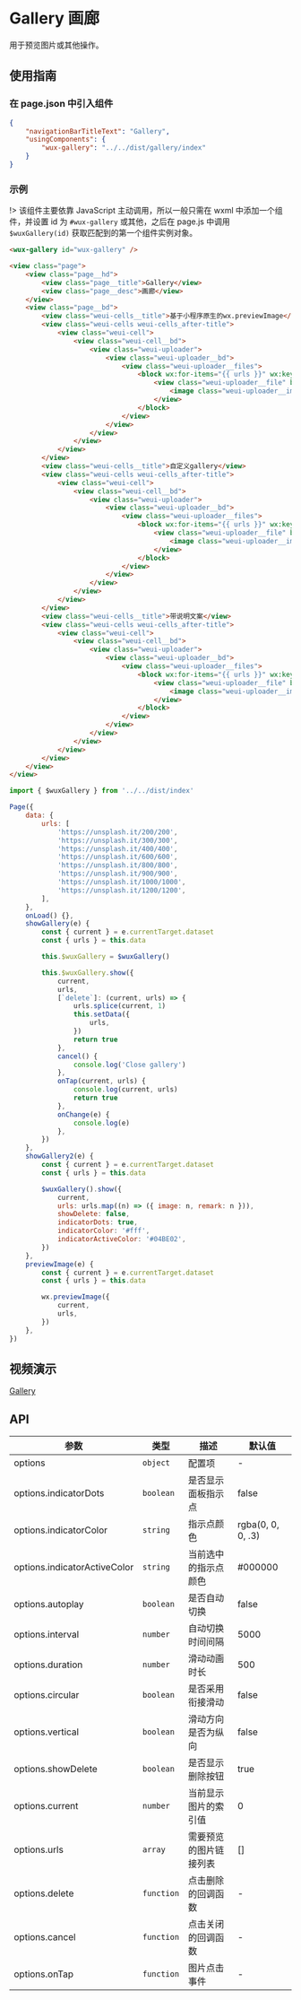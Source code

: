 # Gallery 画廊

用于预览图片或其他操作。

## 使用指南

### 在 page.json 中引入组件

```json
{
    "navigationBarTitleText": "Gallery",
    "usingComponents": {
        "wux-gallery": "../../dist/gallery/index"
    }
}
```

### 示例

!> 该组件主要依靠 JavaScript 主动调用，所以一般只需在 wxml 中添加一个组件，并设置 id 为 `#wux-gallery` 或其他，之后在 page.js 中调用 `$wuxGallery(id)` 获取匹配到的第一个组件实例对象。

```html
<wux-gallery id="wux-gallery" />

<view class="page">
    <view class="page__hd">
        <view class="page__title">Gallery</view>
        <view class="page__desc">画廊</view>
    </view>
    <view class="page__bd">
        <view class="weui-cells__title">基于小程序原生的wx.previewImage</view>
        <view class="weui-cells weui-cells_after-title">
            <view class="weui-cell">
                <view class="weui-cell__bd">
                    <view class="weui-uploader">
                        <view class="weui-uploader__bd">
                            <view class="weui-uploader__files">
                                <block wx:for-items="{{ urls }}" wx:key="{{ index }}">
                                    <view class="weui-uploader__file" bindtap="previewImage" data-current="{{ item }}">
                                        <image class="weui-uploader__img" src="{{ item }}" />
                                    </view>
                                </block>
                            </view>
                        </view>
                    </view>
                </view>
            </view>
        </view>
        <view class="weui-cells__title">自定义gallery</view>
        <view class="weui-cells weui-cells_after-title">
            <view class="weui-cell">
                <view class="weui-cell__bd">
                    <view class="weui-uploader">
                        <view class="weui-uploader__bd">
                            <view class="weui-uploader__files">
                                <block wx:for-items="{{ urls }}" wx:key="{{ index }}">
                                    <view class="weui-uploader__file" bindtap="showGallery" data-current="{{ index }}">
                                        <image class="weui-uploader__img" src="{{ item }}" />
                                    </view>
                                </block>
                            </view>
                        </view>
                    </view>
                </view>
            </view>
        </view>
        <view class="weui-cells__title">带说明文案</view>
        <view class="weui-cells weui-cells_after-title">
            <view class="weui-cell">
                <view class="weui-cell__bd">
                    <view class="weui-uploader">
                        <view class="weui-uploader__bd">
                            <view class="weui-uploader__files">
                                <block wx:for-items="{{ urls }}" wx:key="{{ index }}">
                                    <view class="weui-uploader__file" bindtap="showGallery2" data-current="{{ index }}">
                                        <image class="weui-uploader__img" src="{{ item }}" />
                                    </view>
                                </block>
                            </view>
                        </view>
                    </view>
                </view>
            </view>
        </view>
    </view>
</view>
```

```js
import { $wuxGallery } from '../../dist/index'

Page({
    data: {
        urls: [
            'https://unsplash.it/200/200',
            'https://unsplash.it/300/300',
            'https://unsplash.it/400/400',
            'https://unsplash.it/600/600',
            'https://unsplash.it/800/800',
            'https://unsplash.it/900/900',
            'https://unsplash.it/1000/1000',
            'https://unsplash.it/1200/1200',
        ],
    },
    onLoad() {},
    showGallery(e) {
        const { current } = e.currentTarget.dataset
        const { urls } = this.data

        this.$wuxGallery = $wuxGallery()

        this.$wuxGallery.show({
            current,
            urls,
            [`delete`]: (current, urls) => {
                urls.splice(current, 1)
                this.setData({
                    urls,
                })
                return true
            },
            cancel() {
                console.log('Close gallery')
            },
            onTap(current, urls) {
                console.log(current, urls)
                return true
            },
            onChange(e) {
                console.log(e)
            },
        })
    },
    showGallery2(e) {
        const { current } = e.currentTarget.dataset
        const { urls } = this.data

        $wuxGallery().show({
            current,
            urls: urls.map((n) => ({ image: n, remark: n })),
            showDelete: false,
            indicatorDots: true,
            indicatorColor: '#fff',
            indicatorActiveColor: '#04BE02',
        })
    },
    previewImage(e) {
        const { current } = e.currentTarget.dataset
        const { urls } = this.data

        wx.previewImage({
            current,
            urls,
        })
    },
})
```

## 视频演示

[Gallery](./_media/gallery.mp4 ':include :type=iframe width=375px height=667px')

## API

| 参数 | 类型 | 描述 | 默认值 |
| --- | --- | --- | --- |
| options | <code>object</code> | 配置项 | - |
| options.indicatorDots | <code>boolean</code> | 是否显示面板指示点 | false |
| options.indicatorColor | <code>string</code> | 指示点颜色 | rgba(0, 0, 0, .3) |
| options.indicatorActiveColor | <code>string</code> | 当前选中的指示点颜色 | #000000 |
| options.autoplay | <code>boolean</code> | 是否自动切换 | false |
| options.interval | <code>number</code> | 自动切换时间间隔 | 5000 |
| options.duration | <code>number</code> | 滑动动画时长 | 500 |
| options.circular | <code>boolean</code> | 是否采用衔接滑动 | false |
| options.vertical | <code>boolean</code> | 滑动方向是否为纵向 | false |
| options.showDelete | <code>boolean</code> | 是否显示删除按钮 | true |
| options.current | <code>number</code> | 当前显示图片的索引值 | 0 |
| options.urls | <code>array</code> | 需要预览的图片链接列表 | [] |
| options.delete | <code>function</code> | 点击删除的回调函数 | - |
| options.cancel | <code>function</code> | 点击关闭的回调函数 | - |
| options.onTap | <code>function</code> | 图片点击事件 | - |